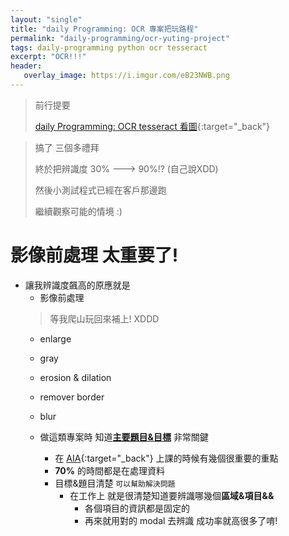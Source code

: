 ```yaml
---
layout: "single"
title: "daily Programming: OCR 專案把玩路程"
permalink: "daily-programming/ocr-yuting-project"
tags: daily-programming python ocr tesseract
excerpt: "OCR!!!"
header:
   overlay_image: https://i.imgur.com/eB23NWB.png
---
```


> 前行提要
>
> [daily Programming: OCR tesseract 看圖](https://yuting3656.github.io/yutingblog/daily-programming/ocr-python-tesseract){:target="_back"}

> 搞了 三個多禮拜
>
> 終於把辨識度 30% ---> 90%!? (自己說XDD)
>
> 然後小測試程式已經在客戶那邊跑 
>
> 繼續觀察可能的情境 :)


# 影像前處理 太重要了!

- 讓我辨識度飆高的原應就是  
  - 影像前處理
  > 等我爬山玩回來補上! XDDD
    - enlarge
    - gray
    - erosion & dilation
    - remover border
    - blur
  
  - 做這類專案時 知道[**主要題目&目標**](https://yuting3656.github.io/yutingblog/diary/2019-07-24) 非常關鍵
    -  在 [AIA](https://yuting3656.github.io/yutingblog/aiacademy/so-it-is){:target="_back"} 上課的時候有幾個很重要的重點
      - **70%** 的時間都是在處理資料
      - 目標&題目清楚 `可以幫助解決問題`
        - 在工作上 就是很清楚知道要辨識哪幾個**區域&項目&&**
          - 各個項目的資訊都是固定的 
          - 再來就用對的 modal 去辨識 成功率就高很多了唷! 
    